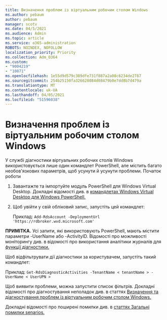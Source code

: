 ```yaml
---
title: Визначення проблем із віртуальним робочим столом Windows
ms.author: pebaum
author: pebaum
manager: scotv
ms.date: 04/5/2021
ms.audience: Admin
ms.topic: article
ms.service: o365-administration
ROBOTS: NOINDEX, NOFOLLOW
localization_priority: Priority
ms.collection: Adm_O364
ms.custom:
- "9004219"
- "10871"
ms.openlocfilehash: 1e55d9d579c389dfe731f887a2a08c6234de2787
ms.sourcegitcommit: 254b25150fa326628084d08479b0e7dd8b7d479a
ms.translationtype: MT
ms.contentlocale: uk-UA
ms.lasthandoff: 04/05/2021
ms.locfileid: "51596038"
---
```

# <a name="identify-windows-virtual-desktop-issues"></a>Визначення проблем із віртуальним робочим столом Windows

У службі діагностики віртуальних робочих столів Windows використовується лише один командлет PowerShell, але містить багато необов'язкових параметрів, щоб усунути й усунути проблеми. Початок роботи 

1. Завантажте та імпортуйте модуль PowerShell для Windows Virtual Desktop. Докладні відомості див. в [командлетах Windows Virtual Desktop для Windows PowerShell.](https://docs.microsoft.com/powershell/windows-virtual-desktop/overview)

1. Щоб увійти у свій обліковий запис, запустіть цей командлет:
    
    Приклад: `Add-RdsAccount -DeploymentUrl 'https://rdbroker.wvd.microsoft.com'`

**ПРИМІТКА.** Усі запити, які використовують PowerShell, мають містити параметри -UserName або -ActivityID. Відомості про можливості моніторингу див. в відомості про використання аналітики журналів для [функції діагностики.](https://go.microsoft.com/fwlink/?linkid=2126847)

Щоб відфільтрувати дії діагностики за користувачем, запустіть такий командлет:

Приклад: `Get-RdsDiagnosticActivities -TenantName < tenantName > -UserName < UserUPN >`

Щоб виявити проблеми, можна запустити список фільтрів. Докладні відомості про діагностування неполадок див. в статтях [Визначення та діагностування проблем із віртуальним робочим столом Windows.](https://docs.microsoft.com/azure/virtual-desktop/diagnostics-role-service#diagnose-issues-with-powershell)

Докладні відомості про поширені помилки див. в [статтях Загальні помилки senarios.](https://docs.microsoft.com/azure/virtual-desktop/diagnostics-role-service#common-error-scenarios)
